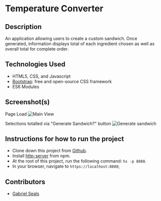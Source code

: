 # Temperature Converter


## Description

An application allowing users to create a custom sandwich. Once generated, information displays total of each ingredient chosen as well as overall total for complete order.

## Technologies Used

* HTML5, CSS, and Javascript
* [Bootstrap](https://getbootstrap.com/): free and open-source CSS framework
* ES6 Modules


## Screenshot(s)

Page Load
![Main View](https://raw.githubusercontent.com/gseals/sandwich-maker/master/screenshots/mainview.png)

Selections totalled via "Generate Sandwich?" button
![Generate sandwich](https://raw.githubusercontent.com/gseals/sandwich-maker/master/screenshots/generated.png)

<!-- Selections "submitted" once "Submit Sandwich?" pressed
![Submit](https://raw.githubusercontent.com/gseals/temp-converter/master/screenshots/redtemp2.png) feature to come-->


## Instructions for how to run the project

* Clone down this project from [Github](https://github.com/gseals/sandwich-maker).
* Install [http-server](https://www.npmjs.com/package/http-server) from npm.
* At the root of this project, run the following command: `hs -p 8888`.
* In your browser, navigate to `https://localhost:8888`;

## Contributors

* [Gabriel Seals](https://github.com/gseals)
